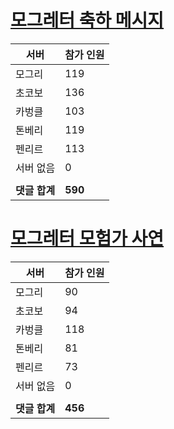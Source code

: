# [모그레터 축하 메시지](./Event250701_v7_2_10th_moogleletter0.md)

|서버|참가 인원|
|-|-|
|모그리|119|
|초코보|136|
|카벙클|103|
|톤베리|119|
|펜리르|113|
|서버 없음|0|
|||
|**댓글 합계**|**590**|


# [모그레터 모험가 사연](./Event250701_v7_2_10th_moogleletter1.md)

|서버|참가 인원|
|-|-|
|모그리|90|
|초코보|94|
|카벙클|118|
|톤베리|81|
|펜리르|73|
|서버 없음|0|
|||
|**댓글 합계**|**456**|


